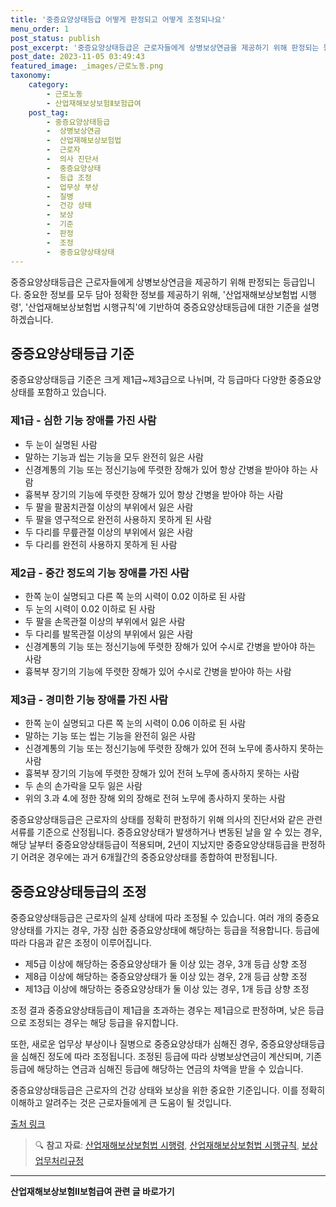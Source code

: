 ```yaml
---
title: '중증요양상태등급 어떻게 판정되고 어떻게 조정되나요'
menu_order: 1
post_status: publish
post_excerpt: '중증요양상태등급은 근로자들에게 상병보상연금을 제공하기 위해 판정되는 등급입니다. 중요한 정보를 모두 담아 정확한 정보를 제공하기 위해,  산업재해보상보험법 시행령 ,  산업재해보상보험법 시행규칙 에 기반하여 중증요양상태등급에 대한 기준을 설명하겠습니다.'
post_date: 2023-11-05 03:49:43
featured_image: _images/근로노동.png
taxonomy:
    category:
        - 근로노동
        - 산업재해보상보험Ⅱ보험급여
    post_tag:
        - 중증요양상태등급
        -  상병보상연금
        -  산업재해보상보험법
        -  근로자
        -  의사 진단서
        -  중증요양상태
        -  등급 조정
        -  업무상 부상
        -  질병
        -  건강 상태
        -  보상
        -  기준
        -  판정
        -  조정
        -  중증요양상태상태
---
```




중증요양상태등급은 근로자들에게 상병보상연금을 제공하기 위해 판정되는 등급입니다. 중요한 정보를 모두 담아 정확한 정보를 제공하기 위해, '산업재해보상보험법 시행령', '산업재해보상보험법 시행규칙'에 기반하여 중증요양상태등급에 대한 기준을 설명하겠습니다.

## 중증요양상태등급 기준

중증요양상태등급 기준은 크게 제1급~제3급으로 나뉘며, 각 등급마다 다양한 중증요양상태를 포함하고 있습니다. 

### 제1급 - 심한 기능 장애를 가진 사람

- 두 눈이 실명된 사람
- 말하는 기능과 씹는 기능을 모두 완전히 잃은 사람
- 신경계통의 기능 또는 정신기능에 뚜렷한 장해가 있어 항상 간병을 받아야 하는 사람
- 흉복부 장기의 기능에 뚜렷한 장해가 있어 항상 간병을 받아야 하는 사람
- 두 팔을 팔꿈치관절 이상의 부위에서 잃은 사람
- 두 팔을 영구적으로 완전히 사용하지 못하게 된 사람
- 두 다리를 무릎관절 이상의 부위에서 잃은 사람
- 두 다리를 완전히 사용하지 못하게 된 사람

### 제2급 - 중간 정도의 기능 장애를 가진 사람

- 한쪽 눈이 실명되고 다른 쪽 눈의 시력이 0.02 이하로 된 사람
- 두 눈의 시력이 0.02 이하로 된 사람
- 두 팔을 손목관절 이상의 부위에서 잃은 사람
- 두 다리를 발목관절 이상의 부위에서 잃은 사람
- 신경계통의 기능 또는 정신기능에 뚜렷한 장해가 있어 수시로 간병을 받아야 하는 사람
- 흉복부 장기의 기능에 뚜렷한 장해가 있어 수시로 간병을 받아야 하는 사람

### 제3급 - 경미한 기능 장애를 가진 사람

- 한쪽 눈이 실명되고 다른 쪽 눈의 시력이 0.06 이하로 된 사람
- 말하는 기능 또는 씹는 기능을 완전히 잃은 사람
- 신경계통의 기능 또는 정신기능에 뚜렷한 장해가 있어 전혀 노무에 종사하지 못하는 사람
- 흉복부 장기의 기능에 뚜렷한 장해가 있어 전혀 노무에 종사하지 못하는 사람
- 두 손의 손가락을 모두 잃은 사람
- 위의 3.과 4.에 정한 장해 외의 장해로 전혀 노무에 종사하지 못하는 사람

중증요양상태등급은 근로자의 상태를 정확히 판정하기 위해 의사의 진단서와 같은 관련 서류를 기준으로 산정됩니다. 중증요양상태가 발생하거나 변동된 날을 알 수 있는 경우, 해당 날부터 중증요양상태등급이 적용되며, 2년이 지났지만 중증요양상태등급을 판정하기 어려운 경우에는 과거 6개월간의 중증요양상태를 종합하여 판정됩니다.

## 중증요양상태등급의 조정

중증요양상태등급은 근로자의 실제 상태에 따라 조정될 수 있습니다. 여러 개의 중증요양상태를 가지는 경우, 가장 심한 중증요양상태에 해당하는 등급을 적용합니다. 등급에 따라 다음과 같은 조정이 이루어집니다.

- 제5급 이상에 해당하는 중증요양상태가 둘 이상 있는 경우, 3개 등급 상향 조정
- 제8급 이상에 해당하는 중증요양상태가 둘 이상 있는 경우, 2개 등급 상향 조정
- 제13급 이상에 해당하는 중증요양상태가 둘 이상 있는 경우, 1개 등급 상향 조정

조정 결과 중증요양상태등급이 제1급을 초과하는 경우는 제1급으로 판정하며, 낮은 등급으로 조정되는 경우는 해당 등급을 유지합니다.

또한, 새로운 업무상 부상이나 질병으로 중증요양상태가 심해진 경우, 중증요양상태등급을 심해진 정도에 따라 조정됩니다. 조정된 등급에 따라 상병보상연금이 계산되며, 기존 등급에 해당하는 연금과 심해진 등급에 해당하는 연금의 차액을 받을 수 있습니다.

중증요양상태등급은 근로자의 건강 상태와 보상을 위한 중요한 기준입니다. 이를 정확히 이해하고 알려주는 것은 근로자들에게 큰 도움이 될 것입니다.

[출처 링크](https://www.example.com)

> 🔍 **참고 자료**: [산업재해보상보험법 시행령](https://example.com/산업재해보상보험법-시행령), [산업재해보상보험법 시행규칙](https://example.com/산업재해보상보험법-시행규칙), [보상업무처리규정](https://example.com/보상업무처리규정)
<!-- wp:separator -->
<hr class="wp-block-separator has-alpha-channel-opacity"/>
<!-- /wp:separator -->

<!-- wp:group {"backgroundColor":"base","layout":{"type":"constrained"}} -->
<div class="wp-block-group has-base-background-color has-background"><!-- wp:paragraph {"align":"center","fontSize":"medium"} -->
<p class="has-text-align-center has-large-font-size"><strong>산업재해보상보험Ⅱ보험급여 관련 글 바로가기</strong></p>
<!-- /wp:paragraph -->


<!-- wp:latest-posts
{"categories":[{"id":10872,"count":19,"description":"","link":"https://uknowlaw.com/category/%ec%82%b0%ec%97%85%ec%9e%ac%ed%95%b4%eb%b3%b4%ec%83%81%eb%b3%b4%ed%97%98%e2%85%b1%eb%b3%b4%ed%97%98%ea%b8%89%ec%97%ac/","name":"산업재해보상보험Ⅱ보험급여","slug":"산업재해보상보험Ⅱ보험급여","taxonomy":"category","parent":0,"meta":[],"_links":{"self":[{"href":"https://uknowlaw.com/wp-json/wp/v2/categories/10872"}],"collection":[{"href":"https://uknowlaw.com/wp-json/wp/v2/categories"}],"about":[{"href":"https://uknowlaw.com/wp-json/wp/v2/taxonomies/category"}],"wp:post_type":[{"href":"https://uknowlaw.com/wp-json/wp/v2/posts?categories=10872"}],"curies":[{"name":"wp","href":"https://api.w.org/{rel}","templated":true}]}}],"postsToShow":100,"excerptLength":28,"postLayout":"grid","columns":2,"featuredImageAlign":"left","featuredImageSizeSlug":"large","fontSize":18px} /--></div>
<!-- /wp:group -->